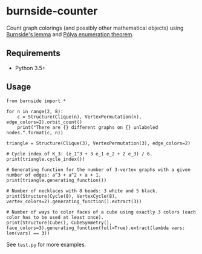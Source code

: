 burnside-counter
================

Count graph colorings (and possibly other mathematical objects) using
[Burnside's lemma](https://en.wikipedia.org/wiki/Burnside%27s_lemma)
and [Pólya enumeration theorem](https://en.wikipedia.org/wiki/P%C3%B3lya_enumeration_theorem).


Requirements
------------

* Python 3.5+


Usage
-----

```
from burnside import *

for n in range(2, 8):
    c = Structure(Clique(n), VertexPermutation(n), edge_colors=2).orbit_count()
    print("There are {} different graphs on {} unlabeled nodes.".format(c, n))
    
triangle = Structure(Clique(3), VertexPermutation(3), edge_colors=2)

# Cycle index of K_3: (e_1^3 + 3 e_1 e_2 + 2 e_3) / 6.
print(triangle.cycle_index())

# Generating function for the number of 3-vertex graphs with a given number of edges: a^3 + a^2 + a + 1.
print(triangle.generating_function())

# Number of necklaces with 8 beads: 3 white and 5 black. 
print(Structure(Cycle(8), VertexCycle(8), vertex_colors=2).generating_function().extract(3))

# Number of ways to color faces of a cube using exactly 3 colors (each color has to be used at least once).
print(Structure(Cube(), CubeSymmetry(), face_colors=3).generating_function(full=True).extract(lambda vars: len(vars) == 3))
```

See ``test.py`` for more examples.
